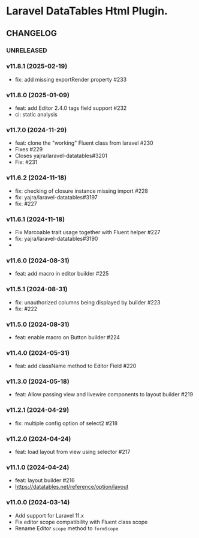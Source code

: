 # Laravel DataTables Html Plugin.

## CHANGELOG

### UNRELEASED

### v11.8.1 (2025-02-19)

- fix: add missing exportRender property #233

### v11.8.0 (2025-01-09)

- feat: add Editor 2.4.0 tags field support #232
- ci: static analysis

### v11.7.0 (2024-11-29)

- feat: clone the "working" Fluent class from laravel #230
- Fixes #229 
- Closes yajra/laravel-datatables#3201
- Fix: #231

### v11.6.2 (2024-11-18)

- fix: checking of closure instance missing import #228
- fix: yajra/laravel-datatables#3197 
- fix: #227

### v11.6.1 (2024-11-18)

- Fix Marcoable trait usage together with Fluent helper #227
- fix: yajra/laravel-datatables#3190
- 
### v11.6.0 (2024-08-31)

- feat: add macro in editor builder #225

### v11.5.1 (2024-08-31)

- fix: unauthorized columns being displayed by builder #223
- fix: #222

### v11.5.0 (2024-08-31)

- feat: enable macro on Button builder #224

### v11.4.0 (2024-05-31)

- feat: add className method to Editor Field #220

### v11.3.0 (2024-05-18)

- feat: Allow passing view and livewire components to layout builder #219

### v11.2.1 (2024-04-29)

- fix: multiple config option of select2 #218

### v11.2.0 (2024-04-24)

- feat: load layout from view using selector #217

### v11.1.0 (2024-04-24)

- feat: layout builder #216
- https://datatables.net/reference/option/layout

### v11.0.0 (2024-03-14)

- Add support for Laravel 11.x
- Fix editor scope compatibility with Fluent class scope
- Rename Editor `scope` method to `formScope`
